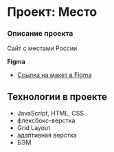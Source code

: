 # Проект: Место

### Описание проекта
Сайт с местами России


**Figma**

* [Ссылка на макет в Figma](https://www.figma.com/file/2cn9N9jSkmxD84oJik7xL7/JavaScript.-Sprint-4?node-id=0%3A1)


## Технологии в проекте
- JavaScript, HTML, CSS
- флексбокс-вёрстка
- Grid Layout
- адаптивная верстка
- БЭМ